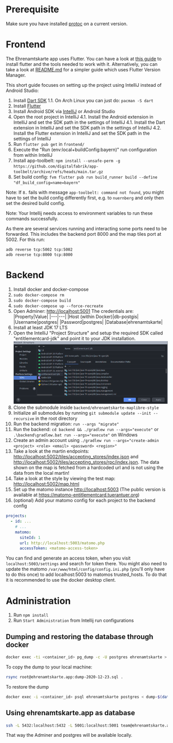 # Prerequisite

Make sure you have installed [protoc](https://github.com/protocolbuffers/protobuf) on a current version.

# Frontend

The Ehrenamtskarte app uses Flutter. You can have a look at [this guide](https://flutter.dev/docs/get-started/install) to install flutter and the tools needed to work with it. Alternatively, you can take a look at [README.md](../frontend/README.md) for a simpler guide which uses Flutter Version Manager.

This short guide focuses on setting up the project using IntelliJ instead of Android Studio:
1. Install [Dart SDK](https://dart.dev/get-dart)
   1.1. On Arch Linux you can just do: `pacman -S dart`
2. Install [Flutter](https://flutter.dev/docs/get-started/install/linux)
3. Install Android SDK via [IntelliJ](https://www.jetbrains.com/help/idea/create-your-first-android-application.html#754fd) or Android Studio
4. Open the root project in IntelliJ
   4.1. Install the Android extension in IntelliJ and set the SDK path in the settings of IntelliJ
   4.1. Install the Dart extension in IntelliJ and set the SDK path in the settings of IntelliJ
   4.2. Install the Flutter extension in IntelliJ and set the SDK path in the settings of IntelliJ
5. Run `flutter pub get` in `frontend/`
6. Execute the "Run (env:local+buildConfig:bayern)" run configuration from within IntelliJ
7. Install app-toolbelt: `npm install --unsafe-perm -g https://github.com/digitalfabrik/app-toolbelt/archive/refs/heads/main.tar.gz`
8. Set build config: `fvm flutter pub run build_runner build --define "df_build_config=name=bayern"`

Note: If `8.` fails with message `app-toolbelt: command not found`, you might have to set the build config differently first,
e.g. to `nuernberg` and only then set the desired build config.

Note: Your Intellij needs access to environment variables to run these commands successfully.

As there are several services running and interacting some ports need to be forwarded.
This includes the backend port 8000 and the map tiles port at 5002.
For this run:
```
adb reverse tcp:5002 tcp:5002
adb reverse tcp:8000 tcp:8000
```

# Backend

1. Install docker and docker-compose
2. `sudo docker-compose rm`
3. `sudo docker-compose build`
4. `sudo docker-compose up --force-recreate`
5. Open Adminer: [http://localhost:5001](http://127.0.0.1:5001/?pgsql=db-postgis&username=postgres&db=ehrenamtskarte)
   The credentials are:
   |Property|Value|
   |---|---|
   |Host (within Docker)|db-postgis|
   |Username|postgres|
   |Password|postgres|
   |Database|ehrenamtskarte|
6. Install at least JDK 17 LTS
7. Open the IntelliJ "Project Structure" and setup the required SDK called "entitlementcard-jdk" and point it to your JDK installation.
   ![SDK/JDK setup](./img/intellij-sdk-setup.png)
8. Clone the submodule inside `backend/ehrenamtskarte-maplibre-style`
9. Initialize all submodules by running `git submodule update --init --recursive` in the root directory
10. Run the backend migration: `run --args "migrate"`
11. Run the backend: `cd backend && ./gradlew run --args="execute"` or `.\backend\gradlew.bat run --args="execute"` on Windows
12. Create an admin account using `./gradlew run --args="create-admin <project> <role> <email> <password> <region>"`
13. Take a look at the martin endpoints: [http://localhost:5002/tiles/accepting_stores/index.json](http://localhost:5002/tiles/accepting_stores/index.json) and [http://localhost:5002/tiles/accepting_stores/rpc/index.json](http://localhost:5002/tiles/accepting_stores/rpc/index.json). The data shown on the map is fetched from a hardcoded url and is not using the data from the local martin!
14. Take a look at the style by viewing the test map: [http://localhost:5002/map.html](http://localhost:5002)
15. Set up the matomo instance [http://localhost:5003](http://localhost:5003) (The public version is available at https://matomo-entitlementcard.tuerantuer.org)
16. (optional) Add your matomo config for each project to the backend config
```yaml
projects:
  - id: ...
    # ...
    matomo:
      siteId: 1
      url: http://localhost:5003/matomo.php
      accessToken: <matomo-access-token>
```
You can find and generate an access token, when you visit `localhost:5003/settings` and search for token there.
You might also need to update the matomo `/var/www/html/config/config.ini.php` (you'll only have to do this once) to add localhost:5003 to matomos trusted_hosts.
To do that it is recommended to use the docker desktop client.

# Administration

1. Run `npm install`
2. Run `Start Administration` from Intellij run configurations

## Dumping and restoring the database through docker

```bash
docker exec -ti <container_id> pg_dump -c -U postgres ehrenamtskarte > dump-$(date +%F).sql
```

To copy the dump to your local machine:

```bash
rsync root@ehrenamtskarte.app:dump-2020-12-23.sql .
```

To restore the dump
```bash
docker exec -i <container_id> psql ehrenamtskarte postgres < dump-$(date +%F).sql
```


## Using ehrenamtskarte.app as database

```bash
ssh -L 5432:localhost:5432 -L 5001:localhost:5001 team@ehrenamtskarte.app
```

That way the Adminer and postgres will be available locally.

